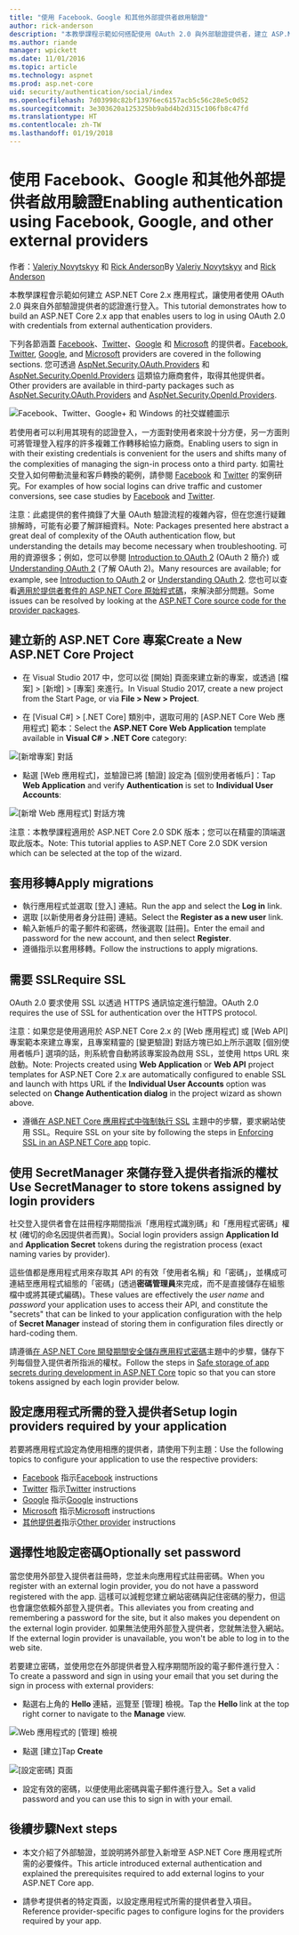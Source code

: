 ```yaml
---
title: "使用 Facebook、Google 和其他外部提供者啟用驗證"
author: rick-anderson
description: "本教學課程示範如何搭配使用 OAuth 2.0 與外部驗證提供者，建立 ASP.NET Core 2.x 應用程式。"
ms.author: riande
manager: wpickett
ms.date: 11/01/2016
ms.topic: article
ms.technology: aspnet
ms.prod: asp.net-core
uid: security/authentication/social/index
ms.openlocfilehash: 7d03998c82bf13976ec6157acb5c56c28e5c0d52
ms.sourcegitcommit: 3e303620a125325bb9abd4b2d315c106fb8c47fd
ms.translationtype: HT
ms.contentlocale: zh-TW
ms.lasthandoff: 01/19/2018
---
```

# <a name="enabling-authentication-using-facebook-google-and-other-external-providers"></a><span data-ttu-id="21359-103">使用 Facebook、Google 和其他外部提供者啟用驗證</span><span class="sxs-lookup"><span data-stu-id="21359-103">Enabling authentication using Facebook, Google, and other external providers</span></span>

<a name="security-authentication-social-logins"></a>

<span data-ttu-id="21359-104">作者：[Valeriy Novytskyy](https://github.com/01binary) 和 [Rick Anderson](https://twitter.com/RickAndMSFT)</span><span class="sxs-lookup"><span data-stu-id="21359-104">By [Valeriy Novytskyy](https://github.com/01binary) and [Rick Anderson](https://twitter.com/RickAndMSFT)</span></span>

<span data-ttu-id="21359-105">本教學課程會示範如何建立 ASP.NET Core 2.x 應用程式，讓使用者使用 OAuth 2.0 與來自外部驗證提供者的認證進行登入。</span><span class="sxs-lookup"><span data-stu-id="21359-105">This tutorial demonstrates how to build an ASP.NET Core 2.x app that enables users to log in using OAuth 2.0 with credentials from external authentication providers.</span></span>

<span data-ttu-id="21359-106">下列各節涵蓋 [Facebook](facebook-logins.md)、[Twitter](twitter-logins.md)、[Google](google-logins.md) 和 [Microsoft](microsoft-logins.md) 的提供者。</span><span class="sxs-lookup"><span data-stu-id="21359-106">[Facebook](facebook-logins.md), [Twitter](twitter-logins.md), [Google](google-logins.md), and [Microsoft](microsoft-logins.md) providers are covered in the following sections.</span></span> <span data-ttu-id="21359-107">您可透過 [AspNet.Security.OAuth.Providers](https://github.com/aspnet-contrib/AspNet.Security.OAuth.Providers) 和 [AspNet.Security.OpenId.Providers](https://github.com/aspnet-contrib/AspNet.Security.OpenId.Providers) 這類協力廠商套件，取得其他提供者。</span><span class="sxs-lookup"><span data-stu-id="21359-107">Other providers are available in third-party packages such as [AspNet.Security.OAuth.Providers](https://github.com/aspnet-contrib/AspNet.Security.OAuth.Providers) and [AspNet.Security.OpenId.Providers](https://github.com/aspnet-contrib/AspNet.Security.OpenId.Providers).</span></span>

![Facebook、Twitter、Google+ 和 Windows 的社交媒體圖示](index/_static/social.png)

<span data-ttu-id="21359-109">若使用者可以利用其現有的認證登入，一方面對使用者來說十分方便，另一方面則可將管理登入程序的許多複雜工作轉移給協力廠商。</span><span class="sxs-lookup"><span data-stu-id="21359-109">Enabling users to sign in with their existing credentials is convenient for the users and shifts many of the complexities of managing the sign-in process onto a third party.</span></span> <span data-ttu-id="21359-110">如需社交登入如何帶動流量和客戶轉換的範例，請參閱 [Facebook](https://www.facebook.com/unsupportedbrowser) 和 [Twitter](https://dev.twitter.com/resources/case-studies) 的案例研究。</span><span class="sxs-lookup"><span data-stu-id="21359-110">For examples of how social logins can drive traffic and customer conversions, see case studies by [Facebook](https://www.facebook.com/unsupportedbrowser) and [Twitter](https://dev.twitter.com/resources/case-studies).</span></span>

<span data-ttu-id="21359-111">注意：此處提供的套件摘錄了大量 OAuth 驗證流程的複雜內容，但在您進行疑難排解時，可能有必要了解詳細資料。</span><span class="sxs-lookup"><span data-stu-id="21359-111">Note: Packages presented here abstract a great deal of complexity of the OAuth authentication flow, but understanding the details may become necessary when troubleshooting.</span></span> <span data-ttu-id="21359-112">可用的資源很多；例如，您可以參閱 [Introduction to OAuth 2](https://www.digitalocean.com/community/tutorials/an-introduction-to-oauth-2) (OAuth 2 簡介) 或 [Understanding OAuth 2](http://www.bubblecode.net/2016/01/22/understanding-oauth2/) (了解 OAuth 2)。</span><span class="sxs-lookup"><span data-stu-id="21359-112">Many resources are available; for example, see [Introduction to OAuth 2](https://www.digitalocean.com/community/tutorials/an-introduction-to-oauth-2) or [Understanding OAuth 2](http://www.bubblecode.net/2016/01/22/understanding-oauth2/).</span></span> <span data-ttu-id="21359-113">您也可以查看[適用於提供者套件的 ASP.NET Core 原始程式碼](https://github.com/aspnet/Security/tree/dev/src)，來解決部分問題。</span><span class="sxs-lookup"><span data-stu-id="21359-113">Some issues can be resolved by looking at the [ASP.NET Core source code for the provider packages](https://github.com/aspnet/Security/tree/dev/src).</span></span>

## <a name="create-a-new-aspnet-core-project"></a><span data-ttu-id="21359-114">建立新的 ASP.NET Core 專案</span><span class="sxs-lookup"><span data-stu-id="21359-114">Create a New ASP.NET Core Project</span></span>

* <span data-ttu-id="21359-115">在 Visual Studio 2017 中，您可以從 [開始] 頁面來建立新的專案，或透過 [檔案] > [新增] > [專案] 來進行。</span><span class="sxs-lookup"><span data-stu-id="21359-115">In Visual Studio 2017, create a new project from the Start Page, or via **File > New > Project**.</span></span>

* <span data-ttu-id="21359-116">在 [Visual C#] > [.NET Core] 類別中，選取可用的 [ASP.NET Core Web 應用程式] 範本：</span><span class="sxs-lookup"><span data-stu-id="21359-116">Select the **ASP.NET Core Web Application** template available in **Visual C# > .NET Core** category:</span></span>

![[新增專案] 對話](index/_static/new-project.png)

* <span data-ttu-id="21359-118">點選 [Web 應用程式]，並驗證已將 [驗證] 設定為 [個別使用者帳戶]：</span><span class="sxs-lookup"><span data-stu-id="21359-118">Tap **Web Application** and verify **Authentication** is set to **Individual User Accounts**:</span></span>

![[新增 Web 應用程式] 對話方塊](index/_static/select-project.png)

<span data-ttu-id="21359-120">注意：本教學課程適用於 ASP.NET Core 2.0 SDK 版本；您可以在精靈的頂端選取此版本。</span><span class="sxs-lookup"><span data-stu-id="21359-120">Note: This tutorial applies to ASP.NET Core 2.0 SDK version which can be selected at the top of the wizard.</span></span>

## <a name="apply-migrations"></a><span data-ttu-id="21359-121">套用移轉</span><span class="sxs-lookup"><span data-stu-id="21359-121">Apply migrations</span></span>

* <span data-ttu-id="21359-122">執行應用程式並選取 [登入] 連結。</span><span class="sxs-lookup"><span data-stu-id="21359-122">Run the app and select the **Log in** link.</span></span>
* <span data-ttu-id="21359-123">選取 [以新使用者身分註冊] 連結。</span><span class="sxs-lookup"><span data-stu-id="21359-123">Select the **Register as a new user** link.</span></span>
* <span data-ttu-id="21359-124">輸入新帳戶的電子郵件和密碼，然後選取 [註冊]。</span><span class="sxs-lookup"><span data-stu-id="21359-124">Enter the email and password for the new account, and then select **Register**.</span></span>
* <span data-ttu-id="21359-125">遵循指示以套用移轉。</span><span class="sxs-lookup"><span data-stu-id="21359-125">Follow the instructions to apply migrations.</span></span>

## <a name="require-ssl"></a><span data-ttu-id="21359-126">需要 SSL</span><span class="sxs-lookup"><span data-stu-id="21359-126">Require SSL</span></span>

<span data-ttu-id="21359-127">OAuth 2.0 要求使用 SSL 以透過 HTTPS 通訊協定進行驗證。</span><span class="sxs-lookup"><span data-stu-id="21359-127">OAuth 2.0 requires the use of SSL for authentication over the HTTPS protocol.</span></span>

<span data-ttu-id="21359-128">注意：如果您是使用適用於 ASP.NET Core 2.x 的 [Web 應用程式] 或 [Web API] 專案範本來建立專案，且專案精靈的 [變更驗證] 對話方塊已如上所示選取 [個別使用者帳戶] 選項的話，則系統會自動將該專案設為啟用 SSL，並使用 https URL 來啟動。</span><span class="sxs-lookup"><span data-stu-id="21359-128">Note: Projects created using **Web Application** or **Web API** project templates for ASP.NET Core 2.x are automatically configured to enable SSL and launch with https URL if the **Individual User Accounts** option was selected on **Change Authentication dialog** in the project wizard as shown above.</span></span>

* <span data-ttu-id="21359-129">遵循[在 ASP.NET Core 應用程式中強制執行 SSL](xref:security/enforcing-ssl) 主題中的步驟，要求網站使用 SSL。</span><span class="sxs-lookup"><span data-stu-id="21359-129">Require SSL on your site by following the steps in [Enforcing SSL in an ASP.NET Core app](xref:security/enforcing-ssl) topic.</span></span>

## <a name="use-secretmanager-to-store-tokens-assigned-by-login-providers"></a><span data-ttu-id="21359-130">使用 SecretManager 來儲存登入提供者指派的權杖</span><span class="sxs-lookup"><span data-stu-id="21359-130">Use SecretManager to store tokens assigned by login providers</span></span>

<span data-ttu-id="21359-131">社交登入提供者會在註冊程序期間指派「應用程式識別碼」和「應用程式密碼」權杖 (確切的命名因提供者而異)。</span><span class="sxs-lookup"><span data-stu-id="21359-131">Social login providers assign **Application Id** and **Application Secret** tokens during the registration process (exact naming varies by provider).</span></span>

<span data-ttu-id="21359-132">這些值都是應用程式用來存取其 API 的有效「使用者名稱」和「密碼」，並構成可連結至應用程式組態的「密碼」(透過**密碼管理員**來完成，而不是直接儲存在組態檔中或將其硬式編碼)。</span><span class="sxs-lookup"><span data-stu-id="21359-132">These values are effectively the *user name* and *password* your application uses to access their API, and constitute the "secrets" that can be linked to your application configuration with the help of **Secret Manager** instead of storing them in configuration files directly or hard-coding them.</span></span>

<span data-ttu-id="21359-133">請遵循[在 ASP.NET Core 開發期間安全儲存應用程式密碼](xref:security/app-secrets)主題中的步驟，儲存下列每個登入提供者所指派的權杖。</span><span class="sxs-lookup"><span data-stu-id="21359-133">Follow the steps in [Safe storage of app secrets during development in ASP.NET Core](xref:security/app-secrets) topic so that you can store tokens assigned by each login provider below.</span></span>

## <a name="setup-login-providers-required-by-your-application"></a><span data-ttu-id="21359-134">設定應用程式所需的登入提供者</span><span class="sxs-lookup"><span data-stu-id="21359-134">Setup login providers required by your application</span></span>

<span data-ttu-id="21359-135">若要將應用程式設定為使用相應的提供者，請使用下列主題：</span><span class="sxs-lookup"><span data-stu-id="21359-135">Use the following topics to configure your application to use the respective providers:</span></span>

* <span data-ttu-id="21359-136">[Facebook](facebook-logins.md) 指示</span><span class="sxs-lookup"><span data-stu-id="21359-136">[Facebook](facebook-logins.md) instructions</span></span>
* <span data-ttu-id="21359-137">[Twitter](twitter-logins.md) 指示</span><span class="sxs-lookup"><span data-stu-id="21359-137">[Twitter](twitter-logins.md) instructions</span></span>
* <span data-ttu-id="21359-138">[Google](google-logins.md) 指示</span><span class="sxs-lookup"><span data-stu-id="21359-138">[Google](google-logins.md) instructions</span></span>
* <span data-ttu-id="21359-139">[Microsoft](microsoft-logins.md) 指示</span><span class="sxs-lookup"><span data-stu-id="21359-139">[Microsoft](microsoft-logins.md) instructions</span></span>
* <span data-ttu-id="21359-140">[其他提供者](other-logins.md)指示</span><span class="sxs-lookup"><span data-stu-id="21359-140">[Other provider](other-logins.md) instructions</span></span>

## <a name="optionally-set-password"></a><span data-ttu-id="21359-141">選擇性地設定密碼</span><span class="sxs-lookup"><span data-stu-id="21359-141">Optionally set password</span></span>

<span data-ttu-id="21359-142">當您使用外部登入提供者註冊時，您並未向應用程式註冊密碼。</span><span class="sxs-lookup"><span data-stu-id="21359-142">When you register with an external login provider, you do not have a password registered with the app.</span></span> <span data-ttu-id="21359-143">這樣可以減輕您建立網站密碼與記住密碼的壓力，但這也會讓您依賴外部登入提供者。</span><span class="sxs-lookup"><span data-stu-id="21359-143">This alleviates you from creating and remembering a password for the site, but it also makes you dependent on the external login provider.</span></span> <span data-ttu-id="21359-144">如果無法使用外部登入提供者，您就無法登入網站。</span><span class="sxs-lookup"><span data-stu-id="21359-144">If the external login provider is unavailable, you won't be able to log in to the web site.</span></span>

<span data-ttu-id="21359-145">若要建立密碼，並使用您在外部提供者登入程序期間所設的電子郵件進行登入：</span><span class="sxs-lookup"><span data-stu-id="21359-145">To create a password and sign in using your email that you set during the sign in process with external providers:</span></span>

* <span data-ttu-id="21359-146">點選右上角的 **Hello <email alias>** 連結，巡覽至 [管理] 檢視。</span><span class="sxs-lookup"><span data-stu-id="21359-146">Tap the **Hello <email alias>** link at the top right corner to navigate to the **Manage** view.</span></span>

![Web 應用程式的 [管理] 檢視](index/_static/pass1a.png)

* <span data-ttu-id="21359-148">點選 [建立]</span><span class="sxs-lookup"><span data-stu-id="21359-148">Tap **Create**</span></span>

![[設定密碼] 頁面](index/_static/pass2a.png)

* <span data-ttu-id="21359-150">設定有效的密碼，以便使用此密碼與電子郵件進行登入。</span><span class="sxs-lookup"><span data-stu-id="21359-150">Set a valid password and you can use this to sign in with your email.</span></span>

## <a name="next-steps"></a><span data-ttu-id="21359-151">後續步驟</span><span class="sxs-lookup"><span data-stu-id="21359-151">Next steps</span></span>

* <span data-ttu-id="21359-152">本文介紹了外部驗證，並說明將外部登入新增至 ASP.NET Core 應用程式所需的必要條件。</span><span class="sxs-lookup"><span data-stu-id="21359-152">This article introduced external authentication and explained the prerequisites required to add external logins to your ASP.NET Core app.</span></span>

* <span data-ttu-id="21359-153">請參考提供者的特定頁面，以設定應用程式所需的提供者登入項目。</span><span class="sxs-lookup"><span data-stu-id="21359-153">Reference provider-specific pages to configure logins for the providers required by your app.</span></span>
